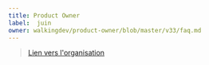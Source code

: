 ```yaml
---
title: Product Owner
label:  juin
owner: walkingdev/product-owner/blob/master/v33/faq.md
---
```


> [Lien vers l'organisation](http://walkingdev.fr)
